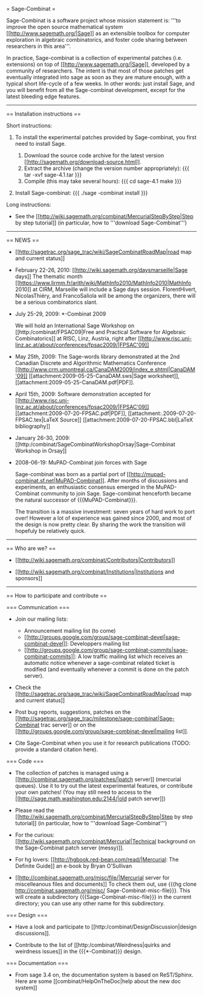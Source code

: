 = Sage-Combinat =

Sage-Combinat is a software project whose mission statement is: '''to improve the open source mathematical system [[http://www.sagemath.org/|Sage]] as an extensible toolbox for computer exploration in algebraic combinatorics, and foster code sharing between researchers in this area'''.

In practice, Sage-combinat is a collection of experimental patches (i.e. extensions) on top of [[http://www.sagemath.org/|Sage]], developed by a community of researchers. The intent is that most of those patches get eventually integrated into sage as soon as they are mature enough, with a typical short life-cycle of a few weeks. In other words: just install Sage, and you will benefit from all the Sage-combinat development, except for the latest bleeding edge features.

----

== Installation instructions ==

Short instructions:

 1. To install the experimental patches provided by Sage-combinat, you first need to install Sage.
    1. Download the source code archive for the latest version [[http://sagemath.org/download-source.html]].
    1. Extract the archive (change the version number appropriately):
        {{{
tar -xvf sage-4.1.tar
}}}
    1. Compile (this may take several hours):
        {{{
cd sage-4.1
make
}}}

 1. Install Sage-combinat:
    {{{
./sage -combinat install
    }}}

Long instructions:

 * See the [[http://wiki.sagemath.org/combinat/MercurialStepByStep|Step by step tutorial]]  (in particular, how to '''download Sage-Combinat''')

----

== NEWS ==
 * [[http://sagetrac.org/sage_trac/wiki/SageCombinatRoadMap|road map and current status]]

 * February 22-26, 2010: [[http://wiki.sagemath.org/daysmarseille|Sage days]] 
   The thematic month [[https://www.lirmm.fr/arith/wiki/MathInfo2010/MathInfo2010|MathInfo 2010]] at CIRM, Marseille will include a Sage days session. FlorentHivert, NicolasThiéry, and FrancoSaliola will be among the organizers, there will be a serious combinatorics slant. 
   
 * July 25-29, 2009: *-Combinat 2009

   We will hold an International Sage Workshop on [[http:/combinat/FPSAC09|Free and Practical Software for Algebraic Combinatorics]] at RISC, Linz, Austria, right after [[http://www.risc.uni-linz.ac.at/about/conferences/fpsac2009/|FPSAC'09]]

 * May 25th, 2009: The Sage-words library demonstrated at the 2nd Canadian Discrete and Algorithmic Mathematics Conference [[http://www.crm.umontreal.ca/CanaDAM2009/index_e.shtml|CanaDAM'09]]
 [[attachment:2009-05-25-CanaDAM.sws|Sage worksheet]], [[attachment:2009-05-25-CanaDAM.pdf|PDF]].

 * April 15th, 2009: Software demonstration accepted for [[http://www.risc.uni-linz.ac.at/about/conferences/fpsac2009/|FPSAC'09]]
 [[attachment:2009-07-20-FPSAC.pdf|PDF]], [[attachment:.2009-07-20-FPSAC.tex|LaTeX Source]] [[attachment:2009-07-20-FPSAC.bbl|LaTeX bibliography]]

 * January 26-30, 2009: [[http:/combinat/SageCombinatWorkshopOrsay|Sage-Combinat Workshop in Orsay]]

 * 2008-06-19: MuPAD-Combinat join forces with Sage

    Sage-combinat was born as a partial port of [[http://mupad-combinat.sf.net|MuPAD-Combinat]]. After months of discussions and experiments, an enthusiastic consensus emerged in the MuPAD-Combinat community to join Sage. Sage-combinat henceforth became the natural successor of {{{MuPAD-Combinat}}}.

   The transition is a massive investment: seven years of hard work to port over! However a lot of experience was gained since 2000, and most of the design is now pretty clear. By sharing the work the transition will hopefuly be relatively quick.

----

== Who are we? ==

 * [[http://wiki.sagemath.org/combinat/Contributors|Contributors]]

 * [[http://wiki.sagemath.org/combinat/Institutions|Institutions and sponsors]]

----

== How to participate and contribute ==


=== Communication ===

 * Join our mailing lists:
    * Announcement mailing list (to come)
    * [[http://groups.google.com/group/sage-combinat-devel|sage-combinat-devel]]: Developpers mailing list
    * [[http://groups.google.com/group/sage-combinat-commits|sage-combinat-commits]]: A low traffic mailing list which receives an automatic notice whenever a sage-combinat related ticket is modified (and eventually whenever a commit is done on the patch server).
 * Check the  [[http://sagetrac.org/sage_trac/wiki/SageCombinatRoadMap|road map and current status]] 
 * Post bug reports, suggestions, patches on the [[http://sagetrac.org/sage_trac/milestone/sage-combinat|Sage-Combinat trac server]] or on the [[http://groups.google.com/group/sage-combinat-devel|mailing list]].
 
 * Cite Sage-Combinat when you use it for research publications (TODO: provide a standard citation here).

=== Code ===

 * The collection of patches is managed using a [[http://combinat.sagemath.org/patches/|patch server]]  (mercurial queues). Use it to try out the latest experimental features, or contribute your own patches! (You may still need to access to the  [[http://sage.math.washington.edu:2144/|old patch server]])

 * Please read the [[http://wiki.sagemath.org/combinat/MercurialStepByStep|Step by step tutorial]]  (in particular, how to '''download Sage-Combinat''')

 * For the curious: [[http://wiki.sagemath.org/combinat/Mercurial|Technical background on the Sage-Combinat patch server (messy)]].

 * For hg lovers: [[http://hgbook.red-bean.com/read/|Mercurial: The Definite Guide]] an e-book by Bryan O'Sullivan

 * [[http://combinat.sagemath.org/misc/file/|Mercurial server for miscelleanous files and documents]]
   To check them out, use {{{hg clone http://combinat.sagemath.org/misc/ Sage-Combinat-misc-file}}}. This will create a subdirectory {{{Sage-Combinat-misc-file}}} in the current directory; you can use any other name for this subdirectory.

=== Design ===

 * Have a look and participate to [[http:/combinat/DesignDiscussion|design discussions]].

 * Contribute to the list of [[http:/combinat/Weirdness|quirks and weirdness issues]] in the {{{*-Combinat}}} design.

=== Documentation ===

 * From sage 3.4 on, the documentation system is based on ReST/Sphinx. Here are some [[combinat/HelpOnTheDoc|help about the new doc system]]
